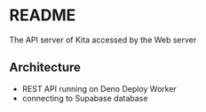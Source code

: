# README

The API server of Kita accessed by the Web server

## Architecture

- REST API running on Deno Deploy Worker
- connecting to Supabase database
